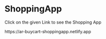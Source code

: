 # ShoppingApp

Click on the given Link to see the Shopping App
<p>https://ar-buycart-shoppingapp.netlify.app</p>

